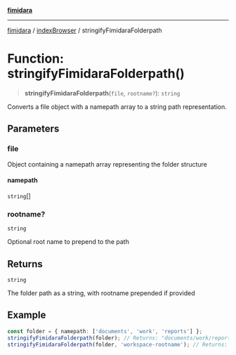 [**fimidara**](../../README.md)

***

[fimidara](../../modules.md) / [indexBrowser](../README.md) / stringifyFimidaraFolderpath

# Function: stringifyFimidaraFolderpath()

> **stringifyFimidaraFolderpath**(`file`, `rootname?`): `string`

Converts a file object with a namepath array to a string path representation.

## Parameters

### file

Object containing a namepath array representing the folder structure

#### namepath

`string`[]

### rootname?

`string`

Optional root name to prepend to the path

## Returns

`string`

The folder path as a string, with rootname prepended if provided

## Example

```typescript
const folder = { namepath: ['documents', 'work', 'reports'] };
stringifyFimidaraFolderpath(folder); // Returns: "documents/work/reports"
stringifyFimidaraFolderpath(folder, 'workspace-rootname'); // Returns: "workspace-rootname/documents/work/reports"
```
